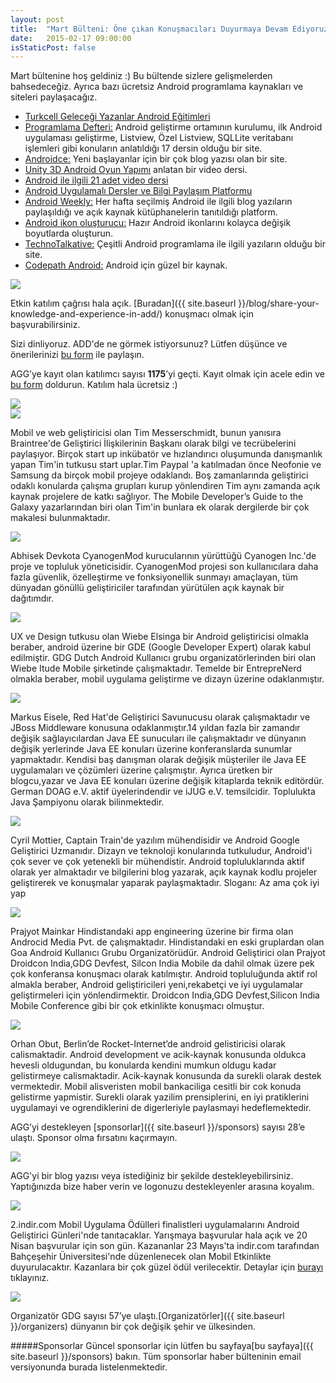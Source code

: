```yaml
---
layout: post
title:  "Mart Bülteni: Öne çıkan Konuşmacıları Duyurmaya Devam Ediyoruz"
date:   2015-02-17 09:00:00
isStaticPost: false
---
```


Mart bültenine hoş geldiniz :) Bu bültende sizlere gelişmelerden bahsedeceğiz. Ayrıca bazı ücretsiz Android programlama kaynakları ve siteleri paylaşacağız.

* [Turkcell Geleceği Yazanlar Android Eğitimleri](https://gelecegiyazanlar.turkcell.com.tr/konu/android)
* [Programlama Defteri:](http://www.programlamadefteri.com/android-programlama-dersleri) Android geliştirme ortamının kurulumu, ilk Android uygulaması geliştirme, Listview, Özel Listview, SQLLite veritabanı işlemleri gibi konuların anlatıldığı 17 dersin olduğu bir site.
* [Androidce:](http://androidce.blogspot.com.tr/) Yeni başlayanlar için bir çok blog yazısı olan bir site.
* [Unity 3D Android Oyun Yapımı](https://www.youtube.com/watch?v=2xxqCefW2g4) anlatan bir video dersi.
* [Android ile ilgili 21 adet video dersi](https://www.youtube.com/playlist?list=PL5Kp8m5lL8isKrO52KYH5DR6BylEZKc1C)
* [Android Uygulamalı Dersler ve Bilgi Paylaşım Platformu](http://www.androidevreni.com/)
* [Android Weekly:](http://androidweekly.net/) Her hafta seçilmiş Android ile ilgili blog yazıların paylaşıldığı ve açık kaynak kütüphanelerin tanıtıldığı platform.
* [Android ikon oluşturucu:](http://romannurik.github.io/AndroidAssetStudio/icons-launcher.html) Hazır Android ikonlarını kolayca değişik boyutlarda oluşturun.
* [TechnoTalkative:](http://www.technotalkative.com/) Çeşitli Android programlama ile ilgili yazıların olduğu bir site.
* [Codepath Android:](https://github.com/codepath/android_guides/wiki) Android için güzel bir kaynak.

<img class="img-responsive" src="{{ site.baseurl_root }}/img/posts/deadline_tr.jpg" style="max-width: 300px"/>

Etkin katılım çağrısı hala açık. [Buradan]({{ site.baseurl }}/blog/share-your-knowledge-and-experience-in-add/) konuşmacı olmak için başvurabilirsiniz.

Sizi dinliyoruz. ADD'de ne görmek istiyorsunuz? Lütfen düşünce ve önerilerinizi [bu form](https://docs.google.com/forms/d/16RB2PM-ifAxv4HqTOXWO72DlgYEEWc0f9SB921smTBs/viewform) ile paylaşın.

AGG’ye kayıt olan katılımcı sayısı **1175**’yi geçti. Kayıt olmak için acele edin ve [bu form](http://www.eventbrite.com/e/android-developer-days-2015-registration-14846274607) doldurun. Katılım hala ücretsiz :) 

<img class="img-responsive" src="{{ site.baseurl_root }}/img/posts/Attendee-geoMarch_tr.png"/>

<div class="row speaker-row">
	<div class="col-md-3">
		<img class="img-responsive img-circle" src="{{ site.baseurl_root }}/img/people/tim-messerschmidt.jpg"/>	
	</div>
	<p class="col-md-9">
    Mobil ve web geliştiricisi olan Tim Messerschmidt,  bunun yanısıra Braintree'de  Geliştirici İlişkilerinin Başkanı olarak bilgi ve tecrübelerini paylaşıyor. Birçok start up  inkübatör ve hızlandırıcı oluşumunda danışmanlık yapan Tim'in  tutkusu start uplar.Tim Paypal 'a katılmadan önce Neofonie ve Samsung da birçok mobil projeye odaklandı. Boş zamanlarında geliştirici odaklı konularda çalışma grupları  kurup yönlendiren Tim aynı zamanda açık kaynak projelere de katkı sağlıyor. The Mobile Developer’s Guide to the Galaxy yazarlarından biri olan Tim'in bunlara ek olarak dergilerde bir çok makalesi bulunmaktadır.	
	</p>
</div>
<div class="row speaker-row">
	<div class="col-md-3">
		<img class="img-responsive img-circle" src="{{ site.baseurl_root }}/img/people/abhisek-devkota.png"/>	
	</div>
	<p class="col-md-9">
	Abhisek Devkota CyanogenMod kurucularının yürüttüğü Cyanogen Inc.'de proje ve topluluk yöneticisidir. CyanogenMod projesi son kullanıcılara daha fazla güvenlik, özelleştirme ve fonksiyonellik sunmayı amaçlayan, tüm dünyadan gönüllü geliştiriciler tarafından yürütülen açık kaynak bir dağıtımdır.
	</p>	
</div>
<div class="row speaker-row">
	<div class="col-md-3">
		<img class="img-responsive img-circle" src="{{ site.baseurl_root }}/img/people/wiebe-elsinga.jpg"/>	
	</div>
	<p class="col-md-9">
    UX ve Design tutkusu olan Wiebe Elsinga bir Android geliştiricisi olmakla beraber, android üzerine bir  GDE (Google Developer Expert) olarak kabul edilmiştir. GDG Dutch Android Kullanıcı grubu organizatörlerinden biri olan Wiebe Itude Mobile şirketinde çalışmaktadır.  Temelde bir EntrepreNerd olmakla beraber, mobil uygulama geliştirme ve dizayn üzerine odaklanmıştır.
	</p>	
</div>
<div class="row speaker-row">
	<div class="col-md-3">
		<img class="img-responsive img-circle" src="{{ site.baseurl_root }}/img/people/markus-eisele.jpg"/>	
	</div>
	<p class="col-md-9">
	Markus Eisele, Red Hat'de Geliştirici Savunucusu olarak çalışmaktadır ve JBoss Middleware konusuna odaklanmıştır.14 yıldan fazla bir zamandır değişik sağlayıcılardan Java EE sunucuları ile çalışmaktadır ve dünyanın değişik yerlerinde Java EE konuları üzerine konferanslarda sunumlar yapmaktadır. Kendisi baş danışman olarak değişik müşteriler ile  Java EE uygulamaları ve çözümleri üzerine çalışmıştır. Ayrıca üretken bir blogcu,yazar ve Java EE konuları üzerine değişik kitaplarda teknik editördür. German DOAG e.V. aktif üyelerindendir ve iJUG e.V. temsilcidir. Toplulukta Java Şampiyonu olarak bilinmektedir.
	</p>	
</div>
<div class="row speaker-row">
	<div class="col-md-3">
		<img class="img-responsive img-circle" src="{{ site.baseurl_root }}/img/people/cyril-mottier.jpg"/>	
	</div>
	<p class="col-md-9">
	Cyril Mottier, Captain Train'de yazılım mühendisidir ve Android Google Geliştirici Uzmanıdır. Dizayn ve teknoloji konularında tutkuludur, Android'i çok sever ve çok  yetenekli bir mühendistir. Android topluluklarında aktif olarak yer almaktadır ve  bilgilerini blog yazarak, açık kaynak kodlu projeler geliştirerek ve konuşmalar yaparak paylaşmaktadır. Sloganı: Az ama çok iyi yap
	</p>	
</div>
<div class="row speaker-row">
    <div class="col-md-3">
        <img class="img-responsive img-circle" src="{{ site.baseurl_root }}/img/people/prajyot-mainkar.jpg"/>	
    </div>
    <p class="col-md-9">
    Prajyot Mainkar Hindistandaki app engineering üzerine bir firma olan  Androcid Media Pvt. de çalışmaktadır. Hindistandaki en eski gruplardan olan Goa Android Kullanıcı Grubu Organizatörüdür. Android Geliştirici olan Prajyot Droidcon India,GDG Devfest, Silcon India Mobile  da dahil olmak üzere pek çok konferansa konuşmacı olarak katılmıştır. Android topluluğunda aktif rol almakla beraber, Android geliştiricileri yeni,rekabetçi ve iyi uygulamalar geliştirmeleri için yönlendirmektir. Droidcon India,GDG Devfest,Silicon India Mobile Conference gibi bir çok etkinlikte konuşmacı olmuştur.
    </p>	
</div>
<div class="row speaker-row">
    <div class="col-md-3">
        <img class="img-responsive img-circle" src="{{ site.baseurl_root }}/img/people/orhan-obut.jpg"/>	
    </div>
    <p class="col-md-9">
    Orhan Obut, Berlin’de Rocket-Internet’de android gelistiricisi olarak calismaktadir. Android development ve acik-kaynak konusunda oldukca hevesli oldugundan, bu konularda kendini mumkun oldugu kadar gelistirmeye calismaktadir. Acik-kaynak konusunda da surekli olarak destek vermektedir. Mobil alisveristen mobil bankaciliga cesitli bir cok konuda gelistirme yapmistir. Surekli olarak yazilim prensiplerini, en iyi pratiklerini uygulamayi ve ogrendiklerini de digerleriyle paylasmayi hedeflemektedir.
    </p>	
</div>

AGG’yi destekleyen [sponsorlar]({{ site.baseurl }}/sponsors) sayısı 28’e ulaştı. Sponsor olma fırsatını kaçırmayın.

<img class="img-responsive" src="{{ site.baseurl_root }}/img/posts/support_en.jpg"/>

AGG'yi bir blog yazısı veya istediğiniz bir şekilde destekleyebilirsiniz. Yaptığınızda bize haber verin ve logonuzu destekleyenler arasına koyalım.

<img class="img-responsive" src="{{ site.baseurl_root }}/img/posts/indirmobil_en.jpg"/>

2.indir.com Mobil Uygulama Ödülleri finalistleri uygulamalarını Android Geliştirici Günleri'nde tanıtacaklar. Yarışmaya başvurular hala açık ve 20 Nisan başvurular için son gün. Kazananlar 23 Mayıs'ta indir.com tarafından Bahçeşehir Üniversitesi'nde düzenlenecek olan Mobil Etkinlikte duyurulacaktır. Kazanlara bir çok güzel ödül verilecektir. Detaylar için [burayı](http://www.indir.com/yarisma/) tıklayınız.

<img class="img-responsive" src="{{ site.baseurl_root }}/img/posts/gdg_57.png"/>

Organizatör GDG sayısı 57’ye ulaştı.[Organizatörler]({{ site.baseurl }}/organizers) dünyanın bir çok değişik şehir ve ülkesinden.

#####Sponsorlar
Güncel sponsorlar için lütfen bu sayfaya[bu sayfaya]({{ site.baseurl }}/sponsors) bakın. Tüm sponsorlar haber bülteninin email versiyonunda burada listelenmektedir.